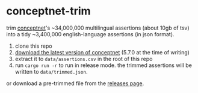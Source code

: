 # conceptnet-trim

trim [conceptnet](https://conceptnet.io/)'s ~34,000,000 multilingual assertions
(about 10gb of tsv) into a tidy ~3,400,000 english-language assertions (in json
format).

1. clone this repo
2. [download the latest version of
   conceptnet](https://github.com/commonsense/conceptnet5/wiki/Downloads) (5.7.0
   at the time of writing)
3. extract it to `data/assertions.csv` in the root of this repo
4. run `cargo run -r` to run in release mode. the trimmed assertions will be
   written to `data/trimmed.json`.

or download a pre-trimmed file from the [releases
page](https://github.com/lostfictions/conceptnet-trim/releases).